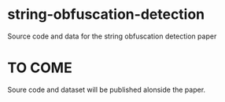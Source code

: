 # string-obfuscation-detection
Source code and data for the string obfuscation detection paper

# TO COME
Soure code and dataset will be published alonside the paper.
